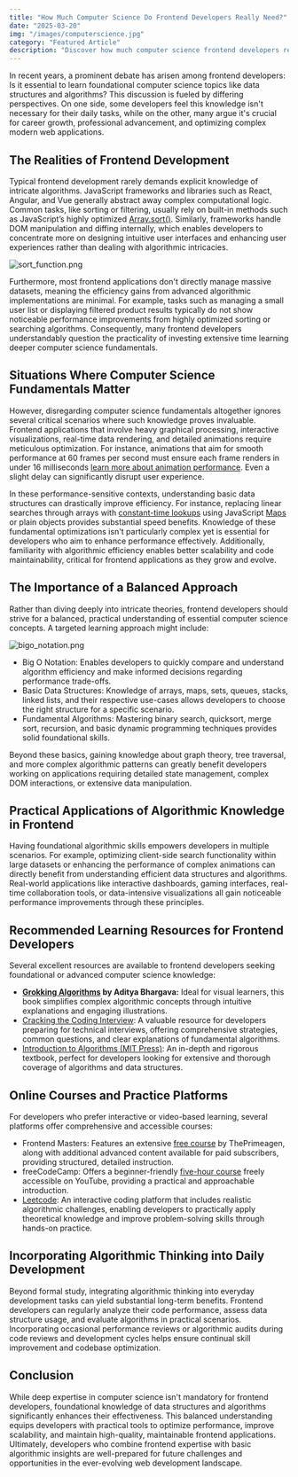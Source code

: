 ```yaml
---
title: "How Much Computer Science Do Frontend Developers Really Need?"
date: "2025-03-20"
img: "/images/computerscience.jpg"
category: "Featured Article"
description: "Discover how much computer science frontend developers really need. Explore practical insights into data structures, algorithms, performance optimization, and recommended learning resources for enhancing your frontend development skills."
---
```


In recent years, a prominent debate has arisen among frontend developers: Is it essential to learn foundational computer science topics like data structures and algorithms? This discussion is fueled by differing perspectives. On one side, some developers feel this knowledge isn't necessary for their daily tasks, while on the other, many argue it's crucial for career growth, professional advancement, and optimizing complex modern web applications.

## The Realities of Frontend Development

Typical frontend development rarely demands explicit knowledge of intricate algorithms. JavaScript frameworks and libraries such as React, Angular, and Vue generally abstract away complex computational logic. Common tasks, like sorting or filtering, usually rely on built-in methods such as JavaScript’s highly optimized [Array.sort()](https://developer.mozilla.org/en-US/docs/Web/JavaScript/Reference/Global_Objects/Array/sort). Similarly, frameworks handle DOM manipulation and diffing internally, which enables developers to concentrate more on designing intuitive user interfaces and enhancing user experiences rather than dealing with algorithmic intricacies.

![sort_function.png](https://www.ozanbatuhankurucu.com/images/sort_function.png)

Furthermore, most frontend applications don't directly manage massive datasets, meaning the efficiency gains from advanced algorithmic implementations are minimal. For example, tasks such as managing a small user list or displaying filtered product results typically do not show noticeable performance improvements from highly optimized sorting or searching algorithms. Consequently, many frontend developers understandably question the practicality of investing extensive time learning deeper computer science fundamentals.

## Situations Where Computer Science Fundamentals Matter

However, disregarding computer science fundamentals altogether ignores several critical scenarios where such knowledge proves invaluable. Frontend applications that involve heavy graphical processing, interactive visualizations, real-time data rendering, and detailed animations require meticulous optimization. For instance, animations that aim for smooth performance at 60 frames per second must ensure each frame renders in under 16 milliseconds [learn more about animation performance](https://web.dev/articles/rendering-performance). Even a slight delay can significantly disrupt user experience.

In these performance-sensitive contexts, understanding basic data structures can drastically improve efficiency. For instance, replacing linear searches through arrays with [constant-time lookups](https://www.geeksforgeeks.org/internal-working-of-map-in-javascript/) using JavaScript [Maps](https://developer.mozilla.org/en-US/docs/Web/JavaScript/Reference/Global_Objects/Map) or plain objects provides substantial speed benefits. Knowledge of these fundamental optimizations isn't particularly complex yet is essential for developers who aim to enhance performance effectively. Additionally, familiarity with algorithmic efficiency enables better scalability and code maintainability, critical for frontend applications as they grow and evolve.

## The Importance of a Balanced Approach

Rather than diving deeply into intricate theories, frontend developers should strive for a balanced, practical understanding of essential computer science concepts. A targeted learning approach might include:

![bigo_notation.png](https://www.ozanbatuhankurucu.com/images/bigo_notation.png)

- Big O Notation: Enables developers to quickly compare and understand algorithm efficiency and make informed decisions regarding performance trade-offs.
- Basic Data Structures: Knowledge of arrays, maps, sets, queues, stacks, linked lists, and their respective use-cases allows developers to choose the right structure for a specific scenario.
- Fundamental Algorithms: Mastering binary search, quicksort, merge sort, recursion, and basic dynamic programming techniques provides solid foundational skills.

Beyond these basics, gaining knowledge about graph theory, tree traversal, and more complex algorithmic patterns can greatly benefit developers working on applications requiring detailed state management, complex DOM interactions, or extensive data manipulation.

## Practical Applications of Algorithmic Knowledge in Frontend

Having foundational algorithmic skills empowers developers in multiple scenarios. For example, optimizing client-side search functionality within large datasets or enhancing the performance of complex animations can directly benefit from understanding efficient data structures and algorithms. Real-world applications like interactive dashboards, gaming interfaces, real-time collaboration tools, or data-intensive visualizations all gain noticeable performance improvements through these principles.

## Recommended Learning Resources for Frontend Developers

Several excellent resources are available to frontend developers seeking foundational or advanced computer science knowledge:

- **[Grokking Algorithms](https://www.manning.com/books/grokking-algorithms-second-edition) by Aditya Bhargava:** Ideal for visual learners, this book simplifies complex algorithmic concepts through intuitive explanations and engaging illustrations.
- [Cracking the Coding Interview](https://www.crackingthecodinginterview.com/): A valuable resource for developers preparing for technical interviews, offering comprehensive strategies, common questions, and clear explanations of fundamental algorithms.
- [Introduction to Algorithms (MIT Press)](https://mitpress.mit.edu/9780262046305/introduction-to-algorithms/): An in-depth and rigorous textbook, perfect for developers looking for extensive and thorough coverage of algorithms and data structures.

## Online Courses and Practice Platforms

For developers who prefer interactive or video-based learning, several platforms offer comprehensive and accessible courses:

- Frontend Masters: Features an extensive [free course](https://frontendmasters.com/courses/algorithms/) by ThePrimeagen, along with additional advanced content available for paid subscribers, providing structured, detailed instruction.
- freeCodeCamp: Offers a beginner-friendly [five-hour course](https://www.youtube.com/watch?v=8hly31xKli0) freely accessible on YouTube, providing a practical and approachable introduction.
- [Leetcode](https://leetcode.com/): An interactive coding platform that includes realistic algorithmic challenges, enabling developers to practically apply theoretical knowledge and improve problem-solving skills through hands-on practice.

## Incorporating Algorithmic Thinking into Daily Development

Beyond formal study, integrating algorithmic thinking into everyday development tasks can yield substantial long-term benefits. Frontend developers can regularly analyze their code performance, assess data structure usage, and evaluate algorithms in practical scenarios. Incorporating occasional performance reviews or algorithmic audits during code reviews and development cycles helps ensure continual skill improvement and codebase optimization.

## Conclusion

While deep expertise in computer science isn't mandatory for frontend developers, foundational knowledge of data structures and algorithms significantly enhances their effectiveness. This balanced understanding equips developers with practical tools to optimize performance, improve scalability, and maintain high-quality, maintainable frontend applications. Ultimately, developers who combine frontend expertise with basic algorithmic insights are well-prepared for future challenges and opportunities in the ever-evolving web development landscape.
